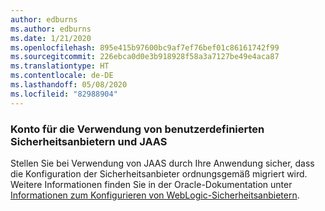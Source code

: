 ```yaml
---
author: edburns
ms.author: edburns
ms.date: 1/21/2020
ms.openlocfilehash: 895e415b97600bc9af7ef76bef01c86161742f99
ms.sourcegitcommit: 226ebca0d0e3b918928f58a3a7127be49e4aca87
ms.translationtype: HT
ms.contentlocale: de-DE
ms.lasthandoff: 05/08/2020
ms.locfileid: "82988904"
---
```

### <a name="account-for-the-use-of-custom-security-providers-and-jaas"></a>Konto für die Verwendung von benutzerdefinierten Sicherheitsanbietern und JAAS

Stellen Sie bei Verwendung von JAAS durch Ihre Anwendung sicher, dass die Konfiguration der Sicherheitsanbieter ordnungsgemäß migriert wird. Weitere Informationen finden Sie in der Oracle-Dokumentation unter [Informationen zum Konfigurieren von WebLogic-Sicherheitsanbietern](https://docs.oracle.com/middleware/12213/wls/SECMG/providers_intro.htm).
